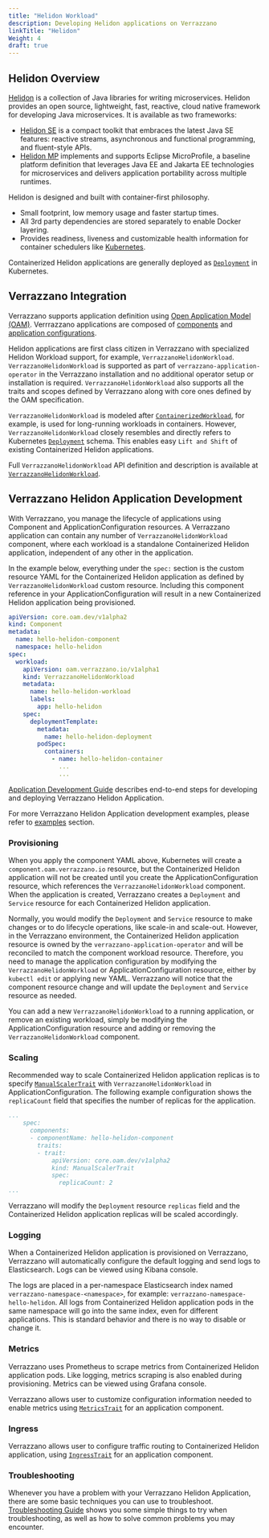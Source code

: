 ```yaml
---
title: "Helidon Workload"
description: Developing Helidon applications on Verrazzano
linkTitle: "Helidon"
Weight: 4
draft: true
---
```

## Helidon Overview

[Helidon](https://helidon.io) is a collection of Java libraries for writing microservices. Helidon provides an open source, 
lightweight, fast, reactive, cloud native framework for developing Java microservices. It is available as two frameworks: 

- [Helidon SE](https://helidon.io/docs/latest/#/se/introduction/01_introduction) is a compact toolkit that embraces the 
  latest Java SE features: reactive streams, asynchronous and functional programming, and fluent-style APIs.
- [Helidon MP](https://helidon.io/docs/latest/#/mp/introduction/01_introduction) implements and supports Eclipse MicroProfile, 
  a baseline platform definition that leverages Java EE and Jakarta EE technologies for microservices and delivers application 
  portability across multiple runtimes.

Helidon is designed and built with container-first philosophy.

- Small footprint, low memory usage and faster startup times.
- All 3rd party dependencies are stored separately to enable Docker layering.
- Provides readiness, liveness and customizable health information for container schedulers like [Kubernetes](https://kubernetes.io/).

Containerized Helidon applications are generally deployed as [`Deployment`](https://kubernetes.io/docs/reference/kubernetes-api/workload-resources/deployment-v1/) in Kubernetes.

## Verrazzano Integration

Verrazzano supports application definition using [Open Application Model (OAM)](https://oam.dev/). Verrrazzano applications 
are composed of [components](https://github.com/oam-dev/spec/blob/master/3.component.md) and
[application configurations](https://github.com/oam-dev/spec/blob/master/7.application_configuration.md).

Helidon applications are first class citizen in Verrazzano with specialized Helidon Workload support, for example, 
`VerrazzanoHelidonWorkload`. `VerrazzanoHelidonWorkload` is supported as part of `verrazzano-application-operator` in the
Verrazzano installation and no additional operator setup or installation is required. `VerrazzanoHelidonWorkload` also supports all 
the traits and scopes defined by Verrazzano along with core ones defined by the OAM specification.

`VerrazzanoHelidonWorkload` is modeled after [`ContainerizedWorkload`](https://github.com/oam-dev/spec/blob/v0.2.1/core/workloads/containerized_workload/containerized_workload.md), 
for example, is used for long-running workloads in containers. However, `VerrazzanoHelidonWorkload` closely resembles and directly refers to
Kubernetes [`Deployment`](https://kubernetes.io/docs/reference/kubernetes-api/workload-resources/deployment-v1/) schema. This
enables easy `Lift and Shift` of existing Containerized Helidon applications. 

Full `VerrazzanoHelidonWorkload` API 
definition and description is available at [`VerrazzanoHelidonWorkload`](content/en/docs/reference/API/OAM/Workloads.md "VerrazzanoHelidonWorkload").

## Verrazzano Helidon Application Development 

With Verrazzano, you manage the lifecycle of applications using Component and ApplicationConfiguration resources. A Verrazzano 
application can contain any number of `VerrazzanoHelidonWorkload` component, where each workload is a standalone
Containerized Helidon application, independent of any other in the application.

In the example below, everything under the `spec:` section is the custom resource YAML for the Containerized Helidon application 
as defined by `VerrazzanoHelidonWorkload` custom resource. Including this component reference in your ApplicationConfiguration 
will result in a new Containerized Helidon application being provisioned.

```yaml
apiVersion: core.oam.dev/v1alpha2
kind: Component
metadata:
  name: hello-helidon-component
  namespace: hello-helidon
spec:
  workload:
    apiVersion: oam.verrazzano.io/v1alpha1
    kind: VerrazzanoHelidonWorkload
    metadata:
      name: hello-helidon-workload
      labels:
        app: hello-helidon
    spec:
      deploymentTemplate:
        metadata:
          name: hello-helidon-deployment
        podSpec:
          containers:
            - name: hello-helidon-container
              ...
              ...
```

[Application Development Guide](content/en/docs/samples/application-deployment-guide.md) describes end-to-end steps for
developing and deploying Verrazzano Helidon Application.

For more Verrazzano Helidon Application development examples, please refer to [examples](content/en/docs/samples) section.

### Provisioning

When you apply the component YAML above, Kubernetes will create a `component.oam.verrazzano.io` resource, but
the Containerized Helidon application will not be created until you create the ApplicationConfiguration resource, 
which references the `VerrazzanoHelidonWorkload` component. When the application is created, Verrazzano creates a 
`Deployment` and `Service` resource for each Containerized Helidon application.

Normally, you would modify the `Deployment` and `Service` resource to make changes or to do lifecycle operations,
like scale-in and scale-out.  However, in the Verrazzano environment, the Containerized Helidon application resource is owned 
by the `verrazzano-application-operator` and will be reconciled to match the component workload resource. Therefore,
you need to manage the application configuration by modifying the `VerrazzanoHelidonWorkload` or ApplicationConfiguration resource, 
either by `kubectl edit` or applying new YAML. Verrazzano will notice that the component resource change and will update 
the `Deployment` and `Service` resource as needed.

You can add a new `VerrazzanoHelidonWorkload` to a running application, or remove an existing workload, simply be modifying
the ApplicationConfiguration resource and adding or removing the `VerrazzanoHelidonWorkload` component.

### Scaling

Recommended way to scale Containerized Helidon application replicas is to specify [`ManualScalerTrait`](https://github.com/oam-dev/spec/blob/v0.2.1/core/traits/manual_scaler_trait.md)
with `VerrazzanoHelidonWorkload` in ApplicationConfiguration. The following example
configuration shows the `replicaCount` field that specifies the number of replicas for the application.

```yaml
...
    spec:
      components:
      - componentName: hello-helidon-component
        traits:
        - trait:                      
            apiVersion: core.oam.dev/v1alpha2
            kind: ManualScalerTrait
            spec:
              replicaCount: 2
...
```

Verrazzano will modify the `Deployment` resource `replicas` field and the Containerized Helidon application replicas will be scaled accordingly.

### Logging

When a Containerized Helidon application is provisioned on Verrazzano, Verrazzano will automatically configure the default logging
and send logs to Elasticsearch. Logs can be viewed using Kibana console.

The logs are placed in a per-namespace Elasticsearch index named `verrazzano-namespace-<namespace>`,
for example: `verrazzano-namespace-hello-helidon`.  All logs from Containerized Helidon application pods in the same namespace will
go into the same index, even for different applications.  This is standard behavior and there is no way to disable or change it.

### Metrics

Verrazzano uses Prometheus to scrape metrics from Containerized Helidon application pods. Like logging, metrics scraping is also
enabled during provisioning. Metrics can be viewed using Grafana console.

Verrazzano allows user to customize configuration information needed to enable metrics using [`MetricsTrait`](content/en/docs/reference/API/OAM/MetricsTrait.md)
for an application component.

### Ingress 

Verrazzano allows user to configure traffic routing to Containerized Helidon application, using 
[`IngressTrait`](content/en/docs/reference/API/OAM/IngressTrait.md) for an application component.

### Troubleshooting
Whenever you have a problem with your Verrazzano Helidon Application, there are some basic techniques you 
can use to troubleshoot. [Troubleshooting Guide](content/en/docs/troubleshooting/Troubleshooting.md) shows you some simple 
things to try when troubleshooting, as well as how to solve common problems you may encounter.
